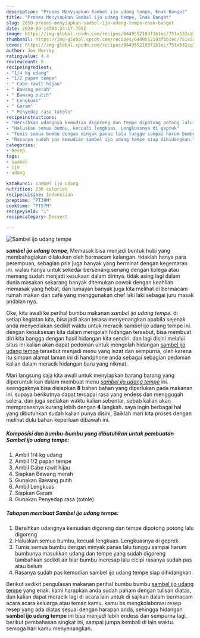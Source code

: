 ```yaml
---
description: "Proses Menyiapkan Sambel ijo udang tempe, Enak Banget"
title: "Proses Menyiapkan Sambel ijo udang tempe, Enak Banget"
slug: 2050-proses-menyiapkan-sambel-ijo-udang-tempe-enak-banget
date: 2020-09-14T04:24:17.795Z
image: https://img-global.cpcdn.com/recipes/0449552103f1b1ec/751x532cq70/sambel-ijo-udang-tempe-foto-resep-utama.jpg
thumbnail: https://img-global.cpcdn.com/recipes/0449552103f1b1ec/751x532cq70/sambel-ijo-udang-tempe-foto-resep-utama.jpg
cover: https://img-global.cpcdn.com/recipes/0449552103f1b1ec/751x532cq70/sambel-ijo-udang-tempe-foto-resep-utama.jpg
author: Joe Murray
ratingvalue: 4.4
reviewcount: 8
recipeingredient:
- "1/4 kg udang"
- "1/2 papan tempe"
- " Cabe rawit hijau"
- " Bawang merah"
- " Bawang putih"
- " Lengkuas"
- " Garam"
- " Penyedap rasa totole"
recipeinstructions:
- "Bersihkan udangnya kemudian digoreng dan tempe dipotong potong lalu digoreng"
- "Haluskan semua bumbu, kecuali lengkuas. Lengkuasnya di geprek"
- "Tumis semua bumbu dengan minyak panas lalu tunggu sampai harum bumbunya masukkan udang dan tempe yang sudah digoreng tambahkan sedikit air biar bumbu meresap lalu cicipi rasanya sudah pas atau belum"
- "Rasanya sudah pas kemudian sambel ijo udang tempe siap dihidangkan."
categories:
- Resep
tags:
- sambel
- ijo
- udang

katakunci: sambel ijo udang 
nutrition: 236 calories
recipecuisine: Indonesian
preptime: "PT39M"
cooktime: "PT57M"
recipeyield: "1"
recipecategory: Dessert

---
```



![Sambel ijo udang tempe](https://img-global.cpcdn.com/recipes/0449552103f1b1ec/751x532cq70/sambel-ijo-udang-tempe-foto-resep-utama.jpg)

<b><i>sambel ijo udang tempe</i></b>, Memasak bisa menjadi bentuk hobi yang membahagiakan dilakukan oleh bermacam kalangan. tidaklah hanya para perempuan, sebagian pria juga banyak yang berminat dengan kegemaran ini. walau hanya untuk sekedar bersenang senang dengan kolega atau memang sudah menjadi kesukaan dalam dirinya. tidak asing lagi dalam dunia masakan sekarang banyak ditemukan cowok dengan keahlian memasak yang hebat, dan lumayan banyak juga kita melihat di bermacam rumah makan dan cafe yang menggunakan chef laki laki sebagai juru masak andalan nya.

Oke, kita awali ke perihal bumbu makanan <i>sambel ijo udang tempe</i>. di setiap kegiatan kita, bisa jadi akan terasa menyenangkan apabila sejenak anda menyediakan sedikit waktu untuk meracik sambel ijo udang tempe ini. dengan kesuksesan kita dalam mengolah hidangan tersebut, bisa membuat diri kita bangga dengan hasil hidangan kita sendiri. dan lagi disini melalui situs ini kalian akan dapat pedoman untuk mengolah hidangan <u>sambel ijo udang tempe</u> tersebut menjadi menu yang lezat dan sempurna, oleh karena itu simpan alamat laman ini di handphone anda sebagai sebagian pedoman kalian dalam meracik hidangan baru yang nikmat.




Mari langsung saja kita awali untuk menyiapkan barang barang yang diperuntuk kan dalam membuat menu <u><i>sambel ijo udang tempe</i></u> ini. seenggaknya bisa disiapkan <b>8</b> bahan bahan yang diperlukan pada makanan ini. supaya berikutnya dapat tercapai rasa yang endess dan menggugah selera. dan juga sediakan waktu kalian sebentar, sebab kalian akan memprosesnya kurang lebih dengan <b>4</b> langkah. saya ingin berbagai hal yang dibutuhkan sudah kalian punya disini, Baiklah mari kita proses dengan melihat dulu bahan keperluan dibawah ini.

<!--inarticleads1-->

##### Komposisi dan bumbu-bumbu yang dibutuhkan untuk pembuatan Sambel ijo udang tempe:

1. Ambil 1/4 kg udang
1. Ambil 1/2 papan tempe
1. Ambil  Cabe rawit hijau
1. Siapkan  Bawang merah
1. Gunakan  Bawang putih
1. Ambil  Lengkuas
1. Siapkan  Garam
1. Gunakan  Penyedap rasa (totole)




<!--inarticleads2-->

##### Tahapan membuat Sambel ijo udang tempe:

1. Bersihkan udangnya kemudian digoreng dan tempe dipotong potong lalu digoreng
1. Haluskan semua bumbu, kecuali lengkuas. Lengkuasnya di geprek
1. Tumis semua bumbu dengan minyak panas lalu tunggu sampai harum bumbunya masukkan udang dan tempe yang sudah digoreng tambahkan sedikit air biar bumbu meresap lalu cicipi rasanya sudah pas atau belum
1. Rasanya sudah pas kemudian sambel ijo udang tempe siap dihidangkan.




Berikut sedikit pengulasan makanan perihal bumbu bumbu <u>sambel ijo udang tempe</u> yang enak. kami harapkan anda sudah paham dengan tulisan diatas, dan kalian dapat meracik lagi di acara lain untuk di sajikan dalam bermacam acara acara keluarga atau teman kamu. kamu bs mengkolaborasi resep resep yang ada diatas sesuai dengan harapan anda, sehingga hidangan <b>sambel ijo udang tempe</b> ini bisa menjadi lebih endess dan sempurna lagi. berikut pembahasan singkat ini, sampai jumpa kembali di lain waktu. semoga hari kamu menyenangkan.

